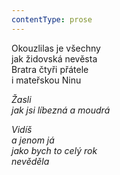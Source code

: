 ```yaml
---
contentType: prose
---
```


<section>

Okouzlilas je všechny  
jak židovská nevěsta  
Bratra čtyři přátele  
i mateřskou Ninu

_Žasli  
jak jsi líbezná a moudrá_

</section>

<section>

_Vidíš  
a jenom já  
jako bych to celý rok  
nevěděla_

</section>
